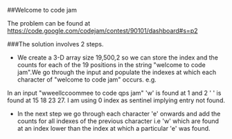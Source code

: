 ##Welcome to code jam

The problem can be found at 
https://code.google.com/codejam/contest/90101/dashboard#s=p2


###The solution involves 2 steps.
 * We create a  3-D array size 19,500,2 so we can store the index and the counts for each of the 19 positions in the string "welcome to code jam".We go through the input and populate the indexes at which each character of "welcome to code jam" occurs. e.g.

In an input "wweellccoommee to code qps jam"
'w' is found at 1 and 2 ' ' is found at 15 18 23 27.
I am using 0 index as sentinel implying entry not found.

* In the next step we go through each character 'e' onwards and add the counts for all indexes of the previous character i.e 'w' which are found at an index lower than the index at which a particular 'e' was found.

